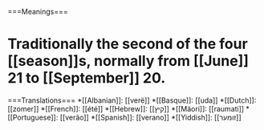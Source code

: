 ===Meanings===
# Traditionally the second of the four [[season]]s, normally from [[June]] 21 to [[September]] 20.

===Translations===
*[[Albanian]]: [[verë]]
*[[Basque]]: [[uda]]
*[[Dutch]]: [[zomer]]
*[[French]]: [[été]]
*[[Hebrew]]: [[קיץ]]
*[[Mäori]]: [[raumati]]
*[[Portuguese]]: [[verão]]
*[[Spanish]]: [[verano]]
*[[Yiddish]]: [[זומער]]